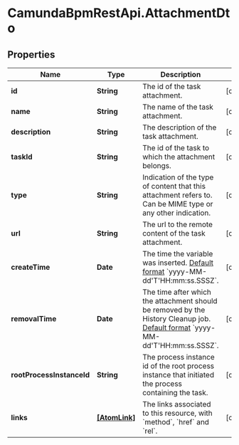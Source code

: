 # CamundaBpmRestApi.AttachmentDto

## Properties

Name | Type | Description | Notes
------------ | ------------- | ------------- | -------------
**id** | **String** | The id of the task attachment. | [optional] 
**name** | **String** | The name of the task attachment. | [optional] 
**description** | **String** | The description of the task attachment. | [optional] 
**taskId** | **String** | The id of the task to which the attachment belongs. | [optional] 
**type** | **String** | Indication of the type of content that this attachment refers to. Can be MIME type or any other indication. | [optional] 
**url** | **String** | The url to the remote content of the task attachment. | [optional] 
**createTime** | **Date** | The time the variable was inserted. [Default format](https://docs.camunda.org/manual/7.14/reference/rest/overview/date-format/) &#x60;yyyy-MM-dd&#39;T&#39;HH:mm:ss.SSSZ&#x60;. | [optional] 
**removalTime** | **Date** | The time after which the attachment should be removed by the History Cleanup job. [Default format](https://docs.camunda.org/manual/7.14/reference/rest/overview/date-format/) &#x60;yyyy-MM-dd&#39;T&#39;HH:mm:ss.SSSZ&#x60;. | [optional] 
**rootProcessInstanceId** | **String** | The process instance id of the root process instance that initiated the process containing the task. | [optional] 
**links** | [**[AtomLink]**](AtomLink.md) | The links associated to this resource, with &#x60;method&#x60;, &#x60;href&#x60; and &#x60;rel&#x60;. | [optional] 


